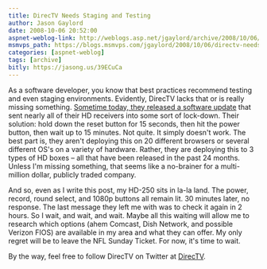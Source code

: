 ```yaml
---
title: DirecTV Needs Staging and Testing
author: Jason Gaylord
date: 2008-10-06 20:52:00
aspnet-weblog-link: http://weblogs.asp.net/jgaylord/archive/2008/10/06/directv-needs-staging-and-testing.aspx
msmvps_path: https://blogs.msmvps.com/jgaylord/2008/10/06/directv-needs-staging-and-testing/
categories: [aspnet-weblog]
tags: [archive]
bitly: https://jasong.us/39ECuCa
---
```


As a software developer, you know that best practices recommend testing and even staging environments. Evidently, DirecTV lacks that or is really missing something. [Sometime today, they released a software update](http://www.dbstalk.com/showthread.php?t=141719) that sent nearly all of their HD receivers into some sort of lock-down. Their solution: hold down the reset button for 15 seconds, then hit the power button, then wait up to 15 minutes. Not quite. It simply doesn't work. The best part is, they aren't deploying this on 20 different browsers or several different OS's on a variety of hardware. Rather, they are deploying this to 3 types of HD boxes – all that have been released in the past 24 months. Unless I'm missing something, that seems like a no-brainer for a multi-million dollar, publicly traded company.

And so, even as I write this post, my HD-250 sits in la-la land. The power, record, round select, and 1080p buttons all remain lit. 30 minutes later, no response. The last message they left me with was to check it again in 2 hours. So I wait, and wait, and wait. Maybe all this waiting will allow me to research which options (ahem Comcast, Dish Network, and possible Verizon FIOS) are available in my area and what they can offer. My only regret will be to leave the NFL Sunday Ticket. For now, it's time to wait.

By the way, feel free to follow DirecTV on Twitter at [DirecTV](http://twitter.com/DirecTV).